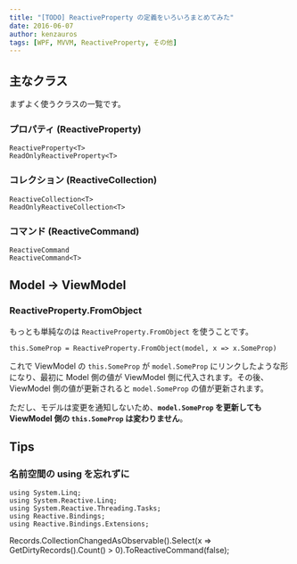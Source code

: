 ```yaml
---
title: "[TODO] ReactiveProperty の定義をいろいろまとめてみた"
date: 2016-06-07
author: kenzauros
tags: [WPF, MVVM, ReactiveProperty, その他]
---
```


## 主なクラス

まずよく使うクラスの一覧です。

### プロパティ (ReactiveProperty)
```
ReactiveProperty<T>
ReadOnlyReactiveProperty<T>
```

### コレクション (ReactiveCollection)
```
ReactiveCollection<T>
ReadOnlyReactiveCollection<T>
```

### コマンド (ReactiveCommand)
```
ReactiveCommand
ReactiveCommand<T>
```

## Model → ViewModel

### ReactiveProperty.FromObject

もっとも単純なのは `ReactiveProperty.FromObject` を使うことです。

```
this.SomeProp = ReactiveProperty.FromObject(model, x => x.SomeProp)
```
これで ViewModel の `this.SomeProp` が `model.SomeProp` にリンクしたような形になり、最初に Model 側の値が ViewModel 側に代入されます。その後、 ViewModel 側の値が更新されると `model.SomeProp` の値が更新されます。

ただし、モデルは変更を通知しないため、__`model.SomeProp` を更新しても ViewModel 側の `this.SomeProp` は変わりません__。


## Tips

### 名前空間の using を忘れずに

```
using System.Linq;
using System.Reactive.Linq;
using System.Reactive.Threading.Tasks;
using Reactive.Bindings;
using Reactive.Bindings.Extensions;
```


Records.CollectionChangedAsObservable().Select(x => GetDirtyRecords().Count() > 0).ToReactiveCommand(false);